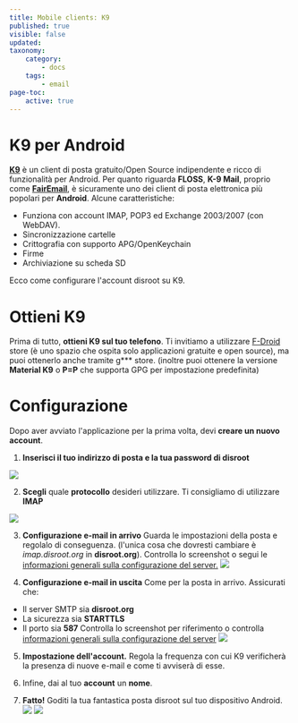 ```yaml
---
title: Mobile clients: K9
published: true
visible: false
updated:
taxonomy:
    category:
        - docs
    tags:
        - email
page-toc:
    active: true
---
```


# K9 per Android

**[K9](https://en.wikipedia.org/wiki/K-9_Mail)** è un client di posta gratuito/Open Source indipendente e ricco di funzionalità per Android. Per quanto riguarda **FLOSS**, **K-9 Mail**, proprio come [**FairEmail**](/tutorials/email/clients/mobile/fairemail), è sicuramente uno dei client di posta elettronica più popolari per **Android**. Alcune caratteristiche:

- Funziona con account IMAP, POP3 ed Exchange 2003/2007 (con WebDAV).
- Sincronizzazione cartelle
- Crittografia con supporto APG/OpenKeychain
- Firme
- Archiviazione su scheda SD

Ecco come configurare l'account disroot su K9.

# Ottieni K9
Prima di tutto, **ottieni  K9 sul tuo telefono**. Ti invitiamo a utilizzare [F-Droid](https://f-droid.org/) store (è uno spazio che ospita solo applicazioni gratuite e open source), ma puoi ottenerlo anche tramite g*** store. (inoltre puoi ottenere la versione **Material K9** o **P=P** che supporta GPG per impostazione predefinita)

# Configurazione

Dopo aver avviato l'applicazione per la prima volta, devi **creare un nuovo account**.

1. **Inserisci il tuo indirizzo di posta e la tua password di  disroot**

![](en/android-k9_1.png)

2. **Scegli** quale **protocollo** desideri utilizzare. Ti consigliamo di utilizzare **IMAP**

![](en/android-k9_2.png)

3. **Configurazione e-mail in arrivo**
Guarda le impostazioni della posta e regolalo di conseguenza. (l'unica cosa che dovresti cambiare è *imap.disroot.org* in **disroot.org**). Controlla lo screenshot o segui le [informazioni generali sulla configurazione del server.](/tutorials/email/settings)
![](en/android-k9_3.png)

4. **Configurazione e-mail in uscita**
Come per la posta in arrivo. Assicurati che:
  - Il server SMTP sia **disroot.org**
  - La sicurezza sia **STARTTLS**
  - Il porto sia **587**
Controlla lo screenshot per riferimento o controlla [informazioni generali sulla configurazione del server](/tutorials/email/settings)
![](en/android-k9_4.png)

5. **Impostazione dell'account.**
Regola la frequenza con cui K9 verificherà la presenza di nuove e-mail e come ti avviserà di esse.

6. Infine, dai al tuo **account** un **nome**.

7. **Fatto!**
Goditi la tua fantastica posta disroot sul tuo dispositivo Android.
![](en/android-k9_5.png) ![](en/android-k9_6.png)
